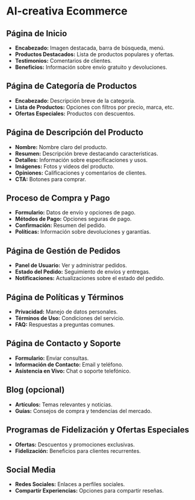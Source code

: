 # AI-creativa Ecommerce
## Página de Inicio
- **Encabezado:** Imagen destacada, barra de búsqueda, menú.
- **Productos Destacados:** Lista de productos populares y ofertas.
- **Testimonios:** Comentarios de clientes.
- **Beneficios:** Información sobre envío gratuito y devoluciones.

## Página de Categoría de Productos
- **Encabezado:** Descripción breve de la categoría.
- **Lista de Productos:** Opciones con filtros por precio, marca, etc.
- **Ofertas Especiales:** Productos con descuentos.

## Página de Descripción del Producto
- **Nombre:** Nombre claro del producto.
- **Resumen:** Descripción breve destacando características.
- **Detalles:** Información sobre especificaciones y usos.
- **Imágenes:** Fotos y videos del producto.
- **Opiniones:** Calificaciones y comentarios de clientes.
- **CTA:** Botones para comprar.

## Proceso de Compra y Pago
- **Formulario:** Datos de envío y opciones de pago.
- **Métodos de Pago:** Opciones seguras de pago.
- **Confirmación:** Resumen del pedido.
- **Políticas:** Información sobre devoluciones y garantías.

## Página de Gestión de Pedidos
- **Panel de Usuario:** Ver y administrar pedidos.
- **Estado del Pedido:** Seguimiento de envíos y entregas.
- **Notificaciones:** Actualizaciones sobre el estado del pedido.

## Página de Políticas y Términos
- **Privacidad:** Manejo de datos personales.
- **Términos de Uso:** Condiciones del servicio.
- **FAQ:** Respuestas a preguntas comunes.

## Página de Contacto y Soporte
- **Formulario:** Enviar consultas.
- **Información de Contacto:** Email y teléfono.
- **Asistencia en Vivo:** Chat o soporte telefónico.

## Blog (opcional)
- **Artículos:** Temas relevantes y noticias.
- **Guías:** Consejos de compra y tendencias del mercado.

## Programas de Fidelización y Ofertas Especiales
- **Ofertas:** Descuentos y promociones exclusivas.
- **Fidelización:** Beneficios para clientes recurrentes.

## Social Media
- **Redes Sociales:** Enlaces a perfiles sociales.
- **Compartir Experiencias:** Opciones para compartir reseñas.



